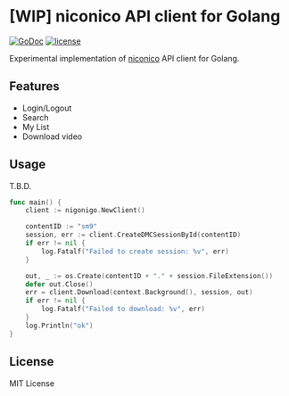 # [WIP] niconico API client for Golang

[![GoDoc](https://godoc.org/github.com/binzume/nigonigo?status.svg)](https://godoc.org/github.com/binzume/nigonigo) [![license](https://img.shields.io/badge/license-MIT-4183c4.svg)](https://github.com/binzume/nigonigo/blob/master/LICENSE)

Experimental implementation of [niconico](https://www.nicovideo.jp/) API client for Golang.

## Features

- Login/Logout
- Search
- My List
- Download video

## Usage

T.B.D.

```go
func main() {
	client := nigonigo.NewClient()

	contentID := "sm9"
	session, err := client.CreateDMCSessionById(contentID)
	if err != nil {
		log.Fatalf("Failed to create session: %v", err)
	}

	out, _ := os.Create(contentID + "." + session.FileExtension())
	defer out.Close()
	err = client.Download(context.Background(), session, out)
	if err != nil {
		log.Fatalf("Failed to download: %v", err)
	}
	log.Println("ok")
}
```

## License

MIT License
